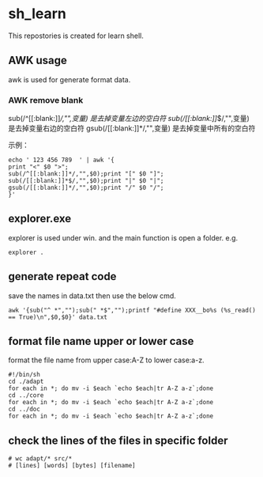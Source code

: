# sh_learn
This repostories is created for learn shell.

## AWK usage
awk is used for generate format data.
### AWK remove blank
sub(/^[[:blank:]]*/,"",变量)  是去掉变量左边的空白符
sub(/[[:blank:]]*$/,"",变量) 是去掉变量右边的空白符
gsub(/[[:blank:]]*/,"",变量) 是去掉变量中所有的空白符

示例：
``` shell
echo ' 123 456 789  ' | awk '{
print "<" $0 ">";
sub(/^[[:blank:]]*/,"",$0);print "[" $0 "]";
sub(/[[:blank:]]*$/,"",$0);print "|" $0 "|";
gsub(/[[:blank:]]*/,"",$0);print "/" $0 "/";
}'
```


## explorer.exe
explorer is used under win. and the main function 
is open a folder.
e.g.
```
explorer .
```

## generate repeat code
save the names in data.txt then use the below cmd.
```
awk '{sub("^ *","");sub(" *$","");printf "#define XXX__bo%s (%s_read() == True)\n",$0,$0}' data.txt
```

## format file name upper or lower case
format the file name from upper case:A-Z to lower case:a-z.
```
#!/bin/sh
cd ./adapt
for each in *; do mv -i $each `echo $each|tr A-Z a-z`;done 
cd ../core
for each in *; do mv -i $each `echo $each|tr A-Z a-z`;done 
cd ../doc
for each in *; do mv -i $each `echo $each|tr A-Z a-z`;done 
```

##  check the lines of the files in specific folder
```
# wc adapt/* src/*
# [lines] [words] [bytes] [filename]

```

